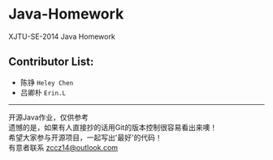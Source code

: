# Java-Homework
XJTU-SE-2014 Java Homework
## Contributor List: 
+ 陈铮 `Heley Chen`
+ 吕卿朴 `Erin.L`

***
开源Java作业，仅供参考  
遗憾的是，如果有人直接抄的话用Git的版本控制很容易看出来噢！  
希望大家参与开源项目，一起写出'最好'的代码！  
有意者联系 zccz14@outlook.com 
